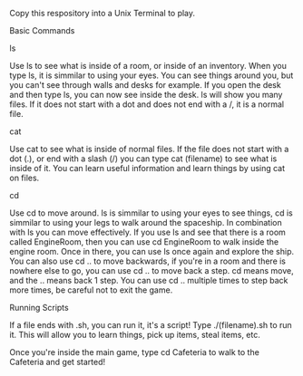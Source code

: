 Copy this respository into a Unix Terminal to play.

Basic Commands

ls

Use ls to see what is inside of a room, or inside of an inventory. When you type ls, it is simmilar to using your eyes. You can see things around you, but you can't see through walls and desks for example. If you open the desk and then type ls, you can now see inside the desk. ls will show you many files. If it does not start with a dot and does not end with a /, it is a normal file.

cat

Use cat to see what is inside of normal files. If the file does not start with a dot (.), or end with a slash (/) you can type cat (filename) to see what is inside of it. You can learn useful information and learn things by using cat on files.

cd

Use cd to move around. ls is simmilar to using your eyes to see things, cd is simmilar to using your legs to walk around the spaceship. In combination with ls you can move effectively. If you use ls and see that there is a room called EngineRoom, then you can use cd EngineRoom to walk inside the engine room. Once in there, you can use ls once again and explore the ship. You can also use cd .. to move backwards, if you're in a room and there is nowhere else to go, you can use cd .. to move back a step. cd means move, and the .. means back 1 step. You can use cd .. multiple times to step back more times, be careful not to exit the game.

Running Scripts

If a file ends with .sh, you can run it, it's a script! Type ./(filename).sh to run it. This will allow you to learn things, pick up items, steal items, etc. 

Once you're inside the main game, type cd Cafeteria to walk to the Cafeteria and get started!
